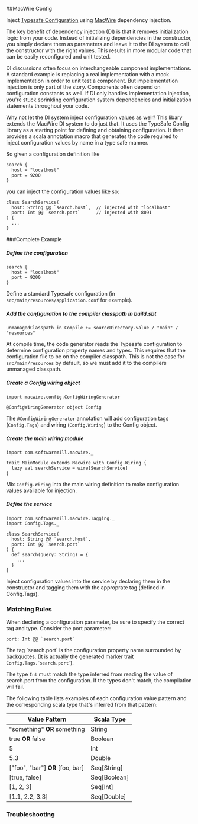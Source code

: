 ##MacWire Config

Inject [Typesafe Configuration](https://github.com/typesafehub/config) using [MacWire](https://github.com/adamw/macwire) dependency injection.

The key benefit of dependency injection (DI) is that it removes initialization logic from your code. Instead of initializing dependencies in the constructor, you simply declare them as parameters and leave it to the DI system to call the constructor with the right values. This results in more modular code that can be easily reconfigured and unit tested. 

DI discussions often focus on interchangeable component implementations. A standard example is replacing a real implementation with a mock implementation in order to unit test a component. But impelementation injection is only part of the story.  Components often depend on configuration constants as well.  If DI only handles implementation injection, you're stuck sprinkling configuration system dependencies and initialization statements throughout your code.  

Why not let the DI system inject configuration values as well?  This libary extends the MacWire DI system to do just that.  It uses the TypeSafe Config library as a starting point for defining and obtaining configuration.  It then provides a scala annotation macro that generates the code required to inject configuration values by name in a type safe manner. 

So given a configuration definition like

```
search {
  host = "localhost"
  port = 9200
}
```

you can inject the configuration values like so:

```
class SearchService(
  host: String @@ `search.host`,  // injected with "localhost"
  port: Int @@ `search.port`      // injected with 8091
) {
  ...
}
```
###Complete  Example
##### Define the configuration
```
search {
  host = "localhost"
  port = 9200
}
```
Define a standard Typesafe configuration (in `src/main/resources/application.conf` for example).  

##### Add the configuration to the compiler classpath in build.sbt
```
unmanagedClasspath in Compile += sourceDirectory.value / "main" / "resources"
```
At compile time, the code generator reads the Typesafe configuration to determine configuration property names and types. This requires that the configuration file to be on the compiler classpath. This is not the case for `src/main/resources` by default, so we must add it to the compilers unmanaged classpath.

##### Create a Config wiring object
```
import macwire.config.ConfigWiringGenerator

@ConfigWiringGenerator object Config
```
The `@ConfigWiringGenerator` annotation will add configuration tags (`Config.Tags`) and wiring (`Config.Wiring`) to the Config object.

##### Create the main wiring module
```
import com.softwaremill.macwire._

trait MainModule extends Macwire with Config.Wiring {
  lazy val searchService = wire[SearchService]
}
```
Mix `Config.Wiring` into the main wiring definition to make configuration values available for injection.

##### Define the service
```
import com.softwaremill.macwire.Tagging._
import Config.Tags._

class SearchService(
  host: String @@ `search.host`,
  port: Int @@ `search.port`
) {
  def search(query: String) = {
    ...
  }
}

```
Inject configuration values into the service by declaring them in the constructor and tagging them with the 
approprate tag (defined in Config.Tags).

### Matching Rules

When declaring a configuration parameter, be sure to specify the correct tag and type.  Consider the port parameter:

```
port: Int @@ `search.port`
```

The tag \`search.port\` is the configuration property name surrounded by backquotes.  (It is actually the generated marker trait `Config.Tags.`\``search.port`\`).

The type `Int` must match the type inferred from reading the value of search.port from the configuration.  If the types don't match, the compilation will fail.  

The following table lists examples of each configuration value pattern and the corresponding scala type that's inferred from that pattern:

 Value Pattern | Scala Type 
---------------|------------
"something" **OR** something | String     
true **OR** false  | Boolean    
5              | Int        
5.3            | Double     
["foo", "bar"] **OR** [foo, bar] | Seq[String]
[true, false]  | Seq[Boolean]
[1, 2, 3]      | Seq[Int]
[1.1, 2.2, 3.3] | Seq[Double]

### Troubleshooting
#### 
